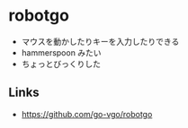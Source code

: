 # robotgo
- マウスを動かしたりキーを入力したりできる
- hammerspoon みたい
- ちょっとびっくりした

## Links
- https://github.com/go-vgo/robotgo
